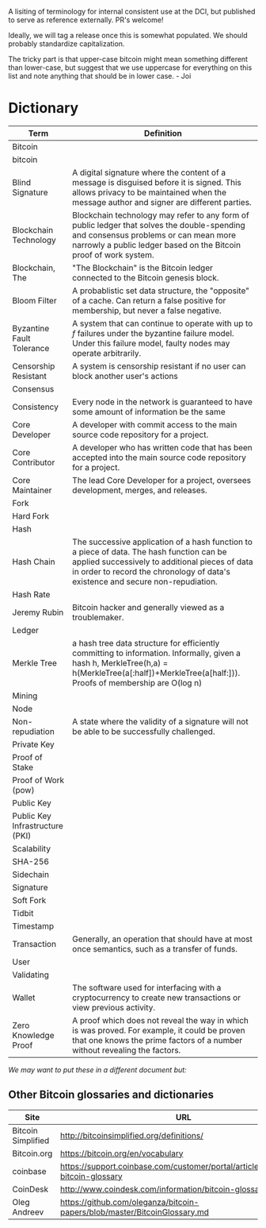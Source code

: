 A lisiting of terminology for internal consistent use at the DCI, but published to serve as reference externally. PR's welcome!

Ideally, we will tag a release once this is somewhat populated. We should probably standardize capitalization.

The tricky part is that upper-case bitcoin might mean something different than lower-case, but suggest that we use uppercase for everything on this list and note anything that should be in lower case. - Joi

# Dictionary

| Term | Definition |
| --- | --- |
| Bitcoin | |
| bitcoin | |
| Blind Signature | A digital signature where the content of a message is disguised before it is signed. This allows privacy to be maintained when the message author and signer are different parties. |
| Blockchain Technology | Blockchain technology may refer to any form of public ledger that solves the double-spending and consensus problems or can mean more narrowly a public ledger based on the Bitcoin proof of work system. |
| Blockchain, The | "The Blockchain" is the Bitcoin ledger connected to the Bitcoin genesis block. |
| Bloom Filter| A probablistic set data structure, the "opposite" of a cache. Can return a false positive for membership, but never a false negative. |
| Byzantine Fault Tolerance | A system that can continue to operate with up to _f_ failures under the byzantine failure model. Under this failure model, faulty nodes may operate arbitrarily.|
| Censorship Resistant | A system is censorship resistant if no user can block another user's actions |
| Consensus ||
| Consistency | Every node in the network is guaranteed to have some amount of information be the same |
| Core Developer | A developer with commit access to the main source code repository for a project. |
| Core Contributor | A developer who has written code that has been accepted into the main source code repository for a project. |
| Core Maintainer | The lead Core Developer for a project, oversees development, merges, and releases.|
| Fork ||
| Hard Fork ||
| Hash | |
| Hash Chain | The successive application of a hash function to a piece of data. The hash function can be applied successively to additional pieces of data in order to record the chronology of data's existence and secure non-repudiation. |
| Hash Rate | |
| Jeremy Rubin | Bitcoin hacker and generally viewed as a troublemaker. |
| Ledger ||
| Merkle Tree | a hash tree data structure for efficiently committing to information. Informally, given a hash h, MerkleTree(h,a) = h(MerkleTree(a[:half])+MerkleTree(a[half:])). Proofs of membership are O(log n)|
| Mining ||
| Node ||
| Non-repudiation | A state where the validity of a signature will not be able to be successfully challenged. |
| Private Key ||
| Proof of Stake | |
| Proof of Work (pow) ||
| Public Key | |
| Public Key Infrastructure (PKI) ||
| Scalability ||
| SHA-256 | |
| Sidechain ||
| Signature | |
| Soft Fork ||
| Tidbit | |
| Timestamp | |
| Transaction| Generally, an operation that should have at most once semantics, such as a transfer of funds. |
| User ||
| Validating ||
| Wallet | The software used for interfacing with a cryptocurrency to create new transactions or view previous activity. |
| Zero Knowledge Proof | A proof which does not reveal the way in which is was proved. For example, it could be proven that one knows the prime factors of a number without revealing the factors. |

_We may want to put these in a different document but:_

## Other Bitcoin glossaries and dictionaries

| Site | URL |
| --- | --- |
| Bitcoin Simplified | http://bitcoinsimplified.org/definitions/ |
| Bitcoin.org | https://bitcoin.org/en/vocabulary |
| coinbase | https://support.coinbase.com/customer/portal/articles/1833695-bitcoin-glossary |
| CoinDesk | http://www.coindesk.com/information/bitcoin-glossary/ |
| Oleg Andreev | https://github.com/oleganza/bitcoin-papers/blob/master/BitcoinGlossary.md |

